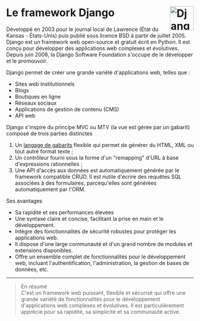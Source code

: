 # **Le framework Django** <a href="../../"><img align="right" src="https://www.djangoproject.com/m/img/logos/django-logo-negative.svg" alt="Django" title="Django" widht="auto" height="64px"></a>

Développé en 2003 pour le journal local de Lawrence (État du Kansas - États-Unis) puis publié sous licence BSD à partir de juillet 2005.  
Django est un framework web open-source et gratuit écrit en Python. Il est conçu pour développer des applications web complexes et évolutives.  
Depuis juin 2008, la Django Software Foundation s'occupe de le développer et le promouvoir.  

Django permet de créer une grande variété d'applications web, telles que :
* Sites web institutionnels
* Blogs
* Boutiques en ligne
* Réseaux sociaux
* Applications de gestion de contenu (CMS)
* API web

Django s'inspire du principe MVC ou MTV (la vue est gérée par un gabarit) composé de trois parties distinctes
1. Un [langage de gabarits](dtl) flexible qui permet de générer du HTML, XML ou tout autre format texte ;
1. Un contrôleur fourni sous la forme d'un "remapping" d'URL à base d'expressions rationnelles ;
1. Une API d'accès aux données est automatiquement générée par le framework compatible CRUD. Il est nutile d'écrire des requêtes SQL associées à des formulaires, parcequ'elles sont générées automatiquement par l'ORM.

Ses avantages
* Sa rapidité et ses performances élevées  
* Une syntaxe claire et concise, facilitant la prise en main et le développement.  
* Intègre des fonctionnalités de sécurité robustes pour protéger les applications web.  
* Il dispose d'une large communauté et d'un grand nombre de modules et extensions disponibles.  
* Offre un ensemble complet de fonctionnalités pour le développement web, incluant l'authentification, l'administration, la gestion de bases de données, etc.  
___
> En résumé  
> C'est un framework web puissant, flexible et sécurisé qui offre une grande variété de fonctionnalités pour le développement d'applications web complexes et évolutives. Il est particulièrement apprécié pour sa rapidité, sa simplicité et sa communauté active.